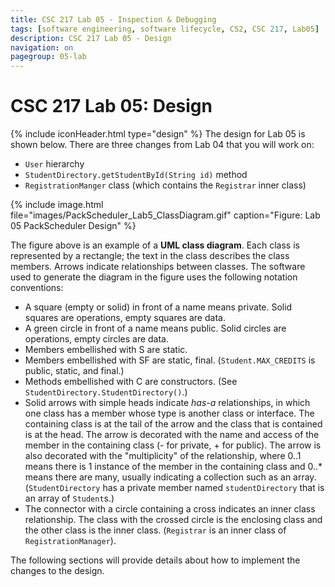 ```yaml
---
title: CSC 217 Lab 05 - Inspection & Debugging
tags: [software engineering, software lifecycle, CS2, CSC 217, Lab05]
description: CSC 217 Lab 05 - Design
navigation: on
pagegroup: 05-lab
---
```

# CSC 217 Lab 05: Design
{% include iconHeader.html type="design" %}
The design for Lab 05 is shown below.  There are three changes from Lab 04 that you will work on:

  * `User` hierarchy
  * `StudentDirectory.getStudentById(String id)` method
  * `RegistrationManger` class (which contains the `Registrar` inner class)

{% include image.html file="images/PackScheduler_Lab5_ClassDiagram.gif" caption="Figure: Lab 05 PackScheduler Design" %} 

The figure above is an example of a **UML class diagram**. Each class is represented by a rectangle; the text in the class describes the class members. Arrows indicate relationships between classes. The software used to generate the diagram in the figure uses the following notation conventions:

  * A square (empty or solid) in front of a name means private. Solid squares are operations, empty squares are data.
  * A green circle in front of a name means public. Solid circles are operations, empty circles are data.
  * Members embellished with S are static. 
  * Members embellished with SF are static, final. (`Student.MAX_CREDITS` is public, static, and final.)
  * Methods embellished with C are constructors. (See `StudentDirectory.StudentDirectory()`.)
  * Solid arrows with simple heads indicate *has-a* relationships, in which one class has a member whose type is another class or interface. The containing class is at the tail of the arrow and the class that is contained is at the head. The arrow is decorated with the name and access of the member in the containing class (- for private, + for public). The arrow is also decorated with the "multiplicity" of the relationship, where 0..1 means there is 1 instance of the member in the containing class and 0..* means there are many, usually indicating a collection such as an array. (`StudentDirectory` has a private member named `studentDirectory` that is an array of `Student`s.)
  * The connector with a circle containing a cross indicates an inner class relationship.  The class with the crossed circle is the enclosing class and the other class is the inner class.  (`Registrar` is an inner class of `RegistrationManager`).

The following sections will provide details about how to implement the changes to the design.
